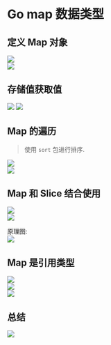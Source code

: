 # Go map 数据类型  

## 定义 Map 对象

![](img/map-1.png)  
![](img/20220424210757.png)  

## 存储值获取值

![](img/map-3.png)
![](img/map-4.png)  

## Map 的遍历
> 使用 `sort` 包进行排序.  

![](img/map-6.png)  
![](img/map-7.png)  

## Map 和 Slice 结合使用

![](img/map-8.png)  
![](img/map-9.png)  

原理图:  
![](img/mapWithSlice.png)  

## Map 是引用类型

![](img/map-12.png)  
![](img/map-10.png)  
![](img/map-11.png)  

## 总结

![](img/map-5.png)  